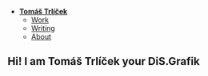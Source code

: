 - [**Tomáš Trlíček**](./)
    - [Work](https://stolgeth.github.io/english-for-designers/work.html)
    - [Writing](https://stolgeth.github.io/english-for-designers/Writing.html)
    - [About](https://stolgeth.github.io/english-for-designers/about_me.html)

## Hi! I am Tomáš Trlíček your DiS.Grafik
